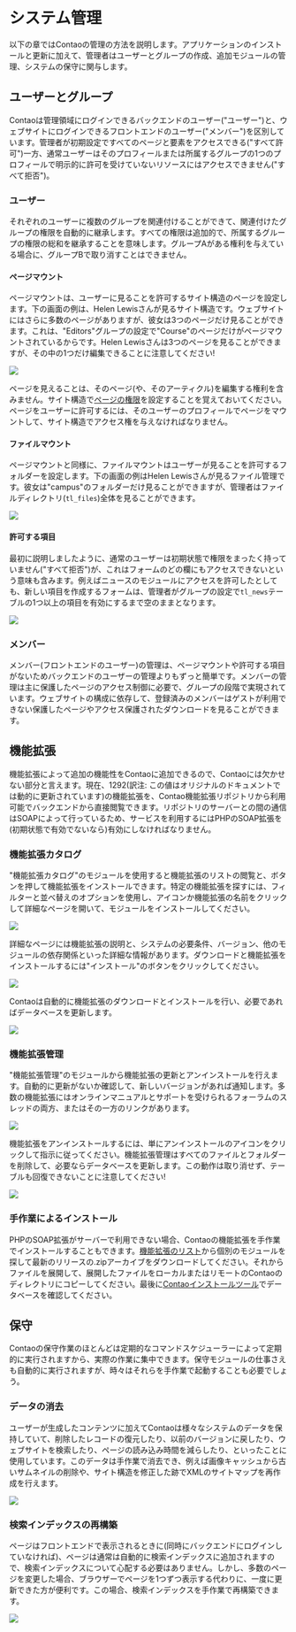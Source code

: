 # システム管理

以下の章ではContaoの管理の方法を説明します。アプリケーションのインストールと更新に加えて、管理者はユーザーとグループの作成、追加モジュールの管理、システムの保守に関与します。


## ユーザーとグループ

Contaoは管理領域にログインできるバックエンドのユーザー("ユーザー")と、ウェブサイトにログインできるフロントエンドのユーザー("メンバー")を区別しています。管理者が初期設定ですべてのページと要素をアクセスできる("すべて許可")一方、通常ユーザーはそのプロフィールまたは所属するグループの1つのプロフィールで明示的に許可を受けていないリソースにはアクセスできません("すべて拒否")。


### ユーザー

それぞれのユーザーに複数のグループを関連付けることができて、関連付けたグループの権限を自動的に継承します。すべての権限は追加的で、所属するグループの権限の総和を継承することを意味します。グループAがある権利を与えている場合に、グループBで取り消すことはできません。


#### ページマウント

ページマウントは、ユーザーに見ることを許可するサイト構造のページを設定します。下の画面の例は、Helen Lewisさんが見るサイト構造です。ウェブサイトにはさらに多数のページがありますが、彼女は3つのページだけ見ることができます。これは、"Editors"グループの設定で"Course"のページだけがページマウントされているからです。Helen Lewisさんは3つのページを見ることができますが、その中の1つだけ編集できることに注意してください!

![](https://raw.github.com/contao/docs/3.0/manual/en/images/site-structure-hlewis.jpg)

ページを見えることは、そのページ(や、そのアーティクル)を編集する権利を含みません。サイト構造で[ページの権限][1]を設定することを覚えておいてください。ページをユーザーに許可するには、そのユーザーのプロフィールでページをマウントして、サイト構造でアクセス権を与えなければなりません。


#### ファイルマウント

ページマウントと同様に、ファイルマウントはユーザーが見ることを許可するフォルダーを設定します。下の画面の例はHelen Lewisさんが見るファイル管理です。彼女は"campus"のフォルダーだけ見ることができますが、管理者はファイルディレクトリ(`tl_files`)全体を見ることができます。

![](https://raw.github.com/contao/docs/3.0/manual/en/images/file-manager-hlewis.jpg)


#### 許可する項目

最初に説明しましたように、通常のユーザーは初期状態で権限をまったく持っていません("すべて拒否")が、これはフォームのどの欄にもアクセスできないという意味も含みます。例えばニュースのモジュールにアクセスを許可したとしても、新しい項目を作成するフォームは、管理者がグループの設定で`tl_news`テーブルの1つ以上の項目を有効にするまで空のままとなります。


![](https://raw.github.com/contao/docs/3.0/manual/en/images/allowed-fields.jpg)


### メンバー

メンバー(フロントエンドのユーザー)の管理は、ページマウントや許可する項目がないためバックエンドのユーザーの管理よりもずっと簡単です。メンバーの管理は主に保護したページのアクセス制御に必要で、グループの段階で実現されています。ウェブサイトの構成に依存して、登録済みのメンバーはゲストが利用できない保護したページやアクセス保護されたダウンロードを見ることができます。


## 機能拡張

機能拡張によって追加の機能性をContaoに追加できるので、Contaoには欠かせない部分と言えます。現在、1292(訳注: この値はオリジナルのドキュメントでは動的に更新されています)の機能拡張を、Contao機能拡張リポジトリから利用可能でバックエンドから直接閲覧できます。リポジトリのサーバーとの間の通信はSOAPによって行っているため、サービスを利用するにはPHPのSOAP拡張を(初期状態で有効でないなら)有効にしなければなりません。


### 機能拡張カタログ

"機能拡張カタログ"のモジュールを使用すると機能拡張のリストの閲覧と、ボタンを押して機能拡張をインストールできます。特定の機能拡張を探すには、フィルターと並べ替えのオプションを使用し、アイコンか機能拡張の名前をクリックして詳細なページを開いて、モジュールをインストールしてください。

![](https://raw.github.com/contao/docs/3.0/manual/en/images/extension-list.jpg)

詳細なページには機能拡張の説明と、システムの必要条件、バージョン、他のモジュールの依存関係といった詳細な情報があります。ダウンロードと機能拡張をインストールするには"インストール"のボタンをクリックしてください。

![](https://raw.github.com/contao/docs/3.0/manual/en/images/extension-details.jpg)

Contaoは自動的に機能拡張のダウンロードとインストールを行い、必要であればデータベースを更新します。

![](https://raw.github.com/contao/docs/3.0/manual/en/images/extension-install.jpg)


### 機能拡張管理

"機能拡張管理"のモジュールから機能拡張の更新とアンインストールを行えます。自動的に更新がないか確認して、新しいバージョンがあれば通知します。多数の機能拡張にはオンラインマニュアルとサポートを受けられるフォーラムのスレッドの両方、またはその一方のリンクがあります。

![](https://raw.github.com/contao/docs/3.0/manual/en/images/extension-manager.jpg)

機能拡張をアンインストールするには、単にアンインストールのアイコンをクリックして指示に従ってください。機能拡張管理はすべてのファイルとフォルダーを削除して、必要ならデータベースを更新します。この動作は取り消せず、テーブルも回復できないことに注意してください!

![](https://raw.github.com/contao/docs/3.0/manual/en/images/extension-uninstall.jpg)


### 手作業によるインストール

PHPのSOAP拡張がサーバーで利用できない場合、Contaoの機能拡張を手作業でインストールすることもできます。[機能拡張のリスト][2]から個別のモジュールを探して最新のリリースの.zipアーカイブをダウンロードしてください。それからファイルを展開して、展開したファイルをローカルまたはリモートのContaoのディレクトリにコピーしてください。最後に[Contaoインストールツール][3]でデータベースを確認してください。


## 保守

Contaoの保守作業のほとんどは定期的なコマンドスケジューラーによって定期的に実行されますから、実際の作業に集中できます。保守モジュールの仕事さえも自動的に実行されますが、時々はそれらを手作業で起動することも必要でしょう。


### データの消去

ユーザーが生成したコンテンツに加えてContaoは様々なシステムのデータを保持していて、削除したレコードの復元したり、以前のバージョンに戻したり、ウェブサイトを検索したり、ページの読み込み時間を減らしたり、といったことに使用しています。このデータは手作業で消去でき、例えば画像キャッシュから古いサムネイルの削除や、サイト構造を修正した跡でXMLのサイトマップを再作成を行えます。

![](https://raw.github.com/contao/docs/3.0/manual/en/images/purge-data.jpg)


### 検索インデックスの再構築

ページはフロントエンドで表示されるときに(同時にバックエンドにログインしていなければ)、ページは通常は自動的に検索インデックスに追加されますので、検索インデックスについて心配する必要はありません。しかし、多数のページを変更した場合、ブラウザーでページを1つずつ表示する代わりに、一度に更新できた方が便利です。この場合、検索インデックスを手作業で再構築できます。

![](https://raw.github.com/contao/docs/3.0/manual/en/images/rebuild-the-search-index.jpg)


[1]: 03-Managing-pages.md#access-control
[2]: https://contao.org/en/extension-list.html
[3]: 01-Installation.md#the-contao-install-tool
